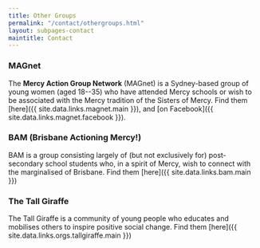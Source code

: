 ```yaml
---
title: Other Groups
permalink: "/contact/othergroups.html"
layout: subpages-contact
maintitle: Contact
---
```


<!-- You can find other Mercy young adult networks here: -->

### MAGnet
The **Mercy Action Group Network** (MAGnet) is a Sydney-based group of young
women (aged 18--35) who have attended Mercy schools or wish to be associated
with the Mercy tradition of the Sisters of Mercy. Find them
[here]({{ site.data.links.magnet.main }}), and
[on Facebook]({{ site.data.links.magnet.facebook }}).

### BAM (Brisbane Actioning Mercy!)
BAM is a group consisting largely of
(but not exclusively for) post-secondary school students who, in a spirit of
Mercy, wish to connect with the marginalised of Brisbane. Find them
[here]({{ site.data.links.bam.main }})

### The Tall Giraffe
The Tall Giraffe is a community of young people who educates and mobilises others to inspire positive social change. Find them [here]({{ site.data.links.orgs.tallgiraffe.main }})